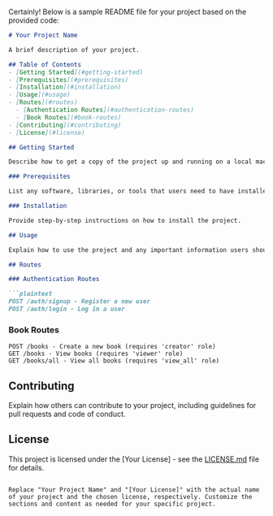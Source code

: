 Certainly! Below is a sample README file for your project based on the provided code:

```markdown
# Your Project Name

A brief description of your project.

## Table of Contents
- [Getting Started](#getting-started)
- [Prerequisites](#prerequisites)
- [Installation](#installation)
- [Usage](#usage)
- [Routes](#routes)
  - [Authentication Routes](#authentication-routes)
  - [Book Routes](#book-routes)
- [Contributing](#contributing)
- [License](#license)

## Getting Started

Describe how to get a copy of the project up and running on a local machine for development and testing purposes.

### Prerequisites

List any software, libraries, or tools that users need to have installed before they can use your project.

### Installation

Provide step-by-step instructions on how to install the project.

## Usage

Explain how to use the project and any important information users should know.

## Routes

### Authentication Routes

```plaintext
POST /auth/signup - Register a new user
POST /auth/login - Log in a user
```

### Book Routes

```plaintext
POST /books - Create a new book (requires 'creator' role)
GET /books - View books (requires 'viewer' role)
GET /books/all - View all books (requires 'view_all' role)
```

## Contributing

Explain how others can contribute to your project, including guidelines for pull requests and code of conduct.

## License

This project is licensed under the [Your License] - see the [LICENSE.md](LICENSE.md) file for details.
```

Replace "Your Project Name" and "[Your License]" with the actual name of your project and the chosen license, respectively. Customize the sections and content as needed for your specific project.
